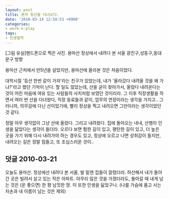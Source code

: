 ```yaml
---
layout: post
title: 혼자 등산을 다녀오다.
date: '2010-03-14 12:58:53 +0900'
categories:
- work-n-play
tags:
- 인생철학
---
```

[그림 유실]핸드폰으로 찍은 사진. 용마산 정상에서 내려다 본 서울 광진구,성동구,동대문구 방향

용마산 근처에서 만5년을 살았지만, 용마산에 올라본 것은 처음이었다.

대학시절 '등산 한번 같이 가자'라는 친구가 있었는데, 내가 '올라갔다 내려올 것을 왜 가냐?'라고 했던 기억이 난다. 할 일도 많았는데, 산을 굳이 찾아가서, 올랐다 내려온다는 것이 어린 마음에 여유 있는 사람들의 사치처럼 보였던 것이리라. 그 이후 직장생활을 하면서 여러 번 산을 다녀왔다, 직장 동료들과 같이, 업무의 연장이라는 생각을 가지고.. 그러니까, 의무감에 다닌 산이었기에, 빨리 정상을 찍고 내려오면 그만이라는 생각이었던 것 같다.

정말 아무 생각없이 그냥 산에 올랐다. 그리고 내려왔다. 집에 돌아오는 내내, 산행이 인생을 닮았다는 생각이 들더라. 오르다 보면 험한 길이 있고, 평탄한 길이 있고, 더 높은 곳을 가기 위해 다시 내려가야 하는 경우도 있고, 정상에 오르고 나면 성취감이 들지만, 내려오는 길은 정말 힘들고, 또 조심스러운 것이..

## 덧글 2010-03-21

오늘도 용마산. 정상에선 내려다 본 서울, 발 밑엔 집들이 깔렸더라. 하산해서 내가 돌아 간 곳은 빌려서 살고 있는 작은 아파트. 아무리 많은 것을 가졌더라도, 돌아갈 때 내게 남는 것은 (운 좋으면) 한 평 남짓한 땅. 이 또한 인생을 닮았구나. (나를 가슴에 품고 사는 자손과 내 이름이 남는 것은 제외)
